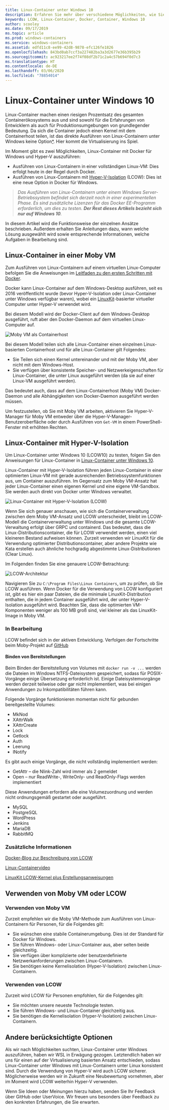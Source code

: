 ```yaml
---
title: Linux-Container unter Windows 10
description: Erfahren Sie mehr über verschiedene Möglichkeiten, wie Sie Hyper-V verwenden können, um Linux-Container unter Windows 10 so auszuführen, als wären sie nativ.
keywords: LCOW, Linux-Container, Docker, Container, Windows 10
author: scooley
ms.date: 09/17/2019
ms.topic: article
ms.prod: windows-containers
ms.service: windows-containers
ms.assetid: edfd11c8-ee99-42d8-9878-efc126fe1826
ms.openlocfilehash: 843bd0ab7ccf3a227482ba3a3d2677e36b395b29
ms.sourcegitcommit: ac923217ee2f74f08df2b71c2a4c57b694f0d7c3
ms.translationtype: HT
ms.contentlocale: de-DE
ms.lasthandoff: 03/06/2020
ms.locfileid: "78854014"
---
```

# <a name="linux-containers-on-windows-10"></a>Linux-Container unter Windows 10

Linux-Container machen einen riesigen Prozentsatz des gesamten Containerökosystems aus und sind sowohl für die Erfahrungen von Entwicklern als auch für Produktionsumgebungen von grundlegender Bedeutung.  Da sich die Container jedoch einen Kernel mit dem Containerhost teilen, ist das direkte Ausführen von Linux-Containern unter Windows keine Option[*](linux-containers.md#other-options-we-considered).  Hier kommt die Virtualisierung ins Spiel.

Im Moment gibt es zwei Möglichkeiten, Linux-Container mit Docker für Windows und Hyper-V auszuführen:

- Ausführen von Linux-Containern in einer vollständigen Linux-VM: Dies erfolgt heute in der Regel durch Docker.
- Ausführen von Linux-Containern mit [Hyper-V-Isolation](../manage-containers/hyperv-container.md) (LCOW): Dies ist eine neue Option in Docker für Windows.

> _Das Ausführen von Linux-Containern unter einem Windows Server-Betriebssystem befindet sich derzeit noch in einer experimentellen Phase. Es sind zusätzliche Lizenzen für das Docker EE-Programm erforderlich, um dies zu testen. **Der Rest dieses Artikels bezieht sich nur auf Windows 10**._

In diesem Artikel wird die Funktionsweise der einzelnen Ansätze beschrieben. Außerdem erhalten Sie Anleitungen dazu, wann welche Lösung ausgewählt wird sowie entsprechende Informationen, welche Aufgaben in Bearbeitung sind.

## <a name="linux-containers-in-a-moby-vm"></a>Linux-Container in einer Moby VM

Zum Ausführen von Linux-Containern auf einem virtuellen Linux-Computer befolgen Sie die Anweisungen im [Leitfaden zu den ersten Schritten mit Docker](https://docs.docker.com/docker-for-windows/).

Docker kann Linux-Container auf dem Windows-Desktop ausführen, seit es 2016 veröffentlicht wurde (bevor Hyper-V-Isolation oder Linux-Container unter Windows verfügbar waren), wobei ein [LinuxKit](https://github.com/linuxkit/linuxkit)-basierter virtueller Computer unter Hyper-V verwendet wird.

Bei diesem Modell wird der Docker-Client auf dem Windows-Desktop ausgeführt, ruft aber den Docker-Daemon auf dem virtuellen Linux-Computer auf.

![Moby VM als Containerhost](media/MobyVM.png)

Bei diesem Modell teilen sich alle Linux-Container einen einzelnen Linux-basierten Containerhost und für alle Linux-Container gilt Folgendes:

* Sie Teilen sich einen Kernel untereinander und mit der Moby VM, aber nicht mit dem Windows-Host.
* Sie verfügen über konsistente Speicher- und Netzwerkeigenschaften für Linux-Container, die unter Linux ausgeführt werden (da sie auf einer Linux-VM ausgeführt werden).

Das bedeutet auch, dass auf dem Linux-Containerhost (Moby VM) Docker-Daemon und alle Abhängigkeiten von Docker-Daemon ausgeführt werden müssen.

Um festzustellen, ob Sie mit Moby VM arbeiten, aktivieren Sie Hyper-V-Manager für Moby VM entweder über die Hyper-V-Manager-Benutzeroberfläche oder durch Ausführen von `Get-VM` in einem PowerShell-Fenster mit erhöhten Rechten.

## <a name="linux-containers-with-hyper-v-isolation"></a>Linux-Container mit Hyper-V-Isolation

Um Linux-Container unter Windows 10 (LCOW10) zu testen, folgen Sie den Anweisungen für Linux-Container in [Linux-Container unter Windows 10](../quick-start/quick-start-windows-10-linux.md). 

Linux-Container mit Hyper-V-Isolation führen jeden Linux-Container in einer optimierten Linux-VM mit gerade ausreichenden Betriebssystemfunktionen aus, um Container auszuführen. Im Gegensatz zum Moby VM-Ansatz hat jeder Linux-Container einen eigenen Kernel und eine eigene VM-Sandbox. Sie werden auch direkt von Docker unter Windows verwaltet.

![Linux-Container mit Hyper-V-Isolation (LCOW)](media/lcow-approach.png)

Wenn Sie sich genauer anschauen, wie sich die Containerverwaltung zwischen dem Moby VM-Ansatz und LCOW unterscheidet, bleibt im LCOW-Modell die Containerverwaltung unter Windows und die gesamte LCOW-Verwaltung erfolgt über GRPC und containerd.  Das bedeutet, dass die Linux-Distributionscontainer, die für LCOW verwendet werden, einen viel kleineren Bestand aufweisen können.  Zurzeit verwenden wir LinuxKit für die Verwendung optimierter Distributionscontainer, aber andere Projekte wie Kata erstellen auch ähnliche hochgradig abgestimmte Linux-Distributionen (Clear Linux).

Im Folgenden finden Sie eine genauere LCOW-Betrachtung:

![LCOW-Architektur](media/lcow.png)

Navigieren Sie zu `C:\Program Files\Linux Containers`, um zu prüfen, ob Sie LCOW ausführen. Wenn Docker für die Verwendung von LCOW konfiguriert ist, gibt es hier ein paar Dateien, die die minimale LinuxKit-Distribution enthalten, die in jedem Container ausgeführt wird, der unter Hyper-V-Isolation ausgeführt wird.  Beachten Sie, dass die optimierten VM-Komponenten weniger als 100 MB groß sind, viel kleiner als das LinuxKit-Image in Moby VM.

### <a name="work-in-progress"></a>In Bearbeitung

LCOW befindet sich in der aktiven Entwicklung. Verfolgen der Fortschritte beim Moby-Projekt auf [GitHub](https://github.com/moby/moby/issues/33850)

#### <a name="bind-mounts"></a>Binden von Bereitstellungen

Beim Binden der Bereitstellung von Volumes mit `docker run -v ...` werden die Dateien im Windows NTFS-Dateisystem gespeichert, sodass für POSIX-Vorgänge einige Übersetzung erforderlich ist. Einige Dateisystemvorgänge werden derzeit teilweise oder gar nicht implementiert, was bei einigen Anwendungen zu Inkompatibilitäten führen kann.

Folgende Vorgänge funktionieren momentan nicht für gebunden bereitgestellte Volumes:

* MkNod
* XAttrWalk
* XAttrCreate
* Lock
* Getlock
* Auth
* Leerung
* INotify

Es gibt auch einige Vorgänge, die nicht vollständig implementiert werden:

* GetAttr – die Nlink-Zahl wird immer als 2 gemeldet
* Open – nur ReadWrite-, WriteOnly- und ReadOnly-Flags werden implementiert

Diese Anwendungen erfordern alle eine Volumezuordnung und werden nicht ordnungsgemäß gestartet oder ausgeführt.

* MySQL
* PostgreSQL
* WordPress
* Jenkins
* MariaDB
* RabbitMQ

### <a name="extra-information"></a>Zusätzliche Informationen

[Docker-Blog zur Beschreibung von LCOW](https://blog.docker.com/2017/11/docker-for-windows-17-11/)

[Linux-Containervideo](https://sec.ch9.ms/ch9/1e5a/08ff93f2-987e-4f8d-8036-2570dcac1e5a/LinuxContainer.mp4)

[LinuxKit LCOW-Kernel plus Erstellungsanweisungen](https://github.com/linuxkit/lcow)

## <a name="when-to-use-moby-vm-vs-lcow"></a>Verwenden von Moby VM oder LCOW

### <a name="when-to-use-moby-vm"></a>Verwenden von Moby VM

Zurzeit empfehlen wir die Moby VM-Methode zum Ausführen von Linux-Containern für Personen, für die Folgendes gilt:

- Sie wünschen eine stabile Containerumgebung.  Dies ist der Standard für Docker für Windows.
- Sie führen Windows- oder Linux-Container aus, aber selten beide gleichzeitig.
- Sie verfügen über komplizierte oder benutzerdefinierte Netzwerkanforderungen zwischen Linux-Containern.
- Sie benötigen keine Kernelisolation (Hyper-V-Isolation) zwischen Linux-Containern.

### <a name="when-to-use-lcow"></a>Verwenden von LCOW

Zurzeit wird LCOW für Personen empfohlen, für die Folgendes gilt:

- Sie möchten unsere neueste Technologie testen.
- Sie führen Windows- und Linux-Container gleichzeitig aus.
- Sie benötigen die Kernelisolation (Hyper-V-Isolation) zwischen Linux-Containern.

## <a name="other-options-we-considered"></a>Andere berücksichtigte Optionen

Als wir nach Möglichkeiten suchten, Linux-Container unter Windows auszuführen, haben wir WSL in Erwägung gezogen. Letztendlich haben wir uns für einen auf der Virtualisierung basierten Ansatz entschieden, sodass Linux-Container unter Windows mit Linux-Containern unter Linux konsistent sind. Durch die Verwendung von Hyper-V wird auch LCOW sicherer. Möglicherweise werden wir in Zukunft eine Neubewertung vornehmen, aber im Moment wird LCOW weiterhin Hyper-V verwenden.

Wenn Sie Ideen oder Meinungen hierzu haben, senden Sie Ihr Feedback über GitHub oder UserVoice.  Wir freuen uns besonders über Feedback zu den konkreten Erfahrungen, die Sie erwarten.
